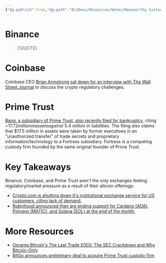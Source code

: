 ```yaml
---
{"dg-publish":true,"dg-path":"BitDevs/Resources/Notes/Newsworthy Custodial Risk in June 2023.md","permalink":"/bit-devs/resources/notes/newsworthy-custodial-risk-in-june-2023/","title":"Custodial Risk in June 2023","noteIcon":"3","created":"2023-06-11T21:38:10.836-10:00","updated":"2023-06-14T22:15:36.909-10:00"}
---
```




# Binance



> [!QUOTE] 
> 

# Coinbase

Coinbase CEO [Brian Armstrong sat down for an interview with The Wall Street Journal](https://youtu.be/ZjLGyWsgbTA) to discuss the crypto regulatory challenges.

# Prime Trust

[Banq, a subsidiary of Prime Trust, also recently filed for bankruptcy](https://www.coindesk.com/business/2023/06/14/prime-trust-unit-banq-files-for-bankruptcy/), citing ~$17.72 million in assets against ~$5.4 million in liabilities. The filing also claims that $17.5 million in assets were taken by former executives in an “unauthorized transfer” of trade secrets and proprietary information/technology to a Fortress subsidiary. Fortress is a competing custody firm founded by the same original founder of Prime Trust.

# Key Takeaways

Binance, Coinbase, and Prime Trust aren't the only exchanges feeling regulatory/market pressure as a result of their altcoin offerings:
- [Crypto.com is shutting down it's institutional exchange service for US customers, citing lack of demand.](https://blockworks.co/news/crypto-com-suspending-us-institutional-exchange)
- [Robinhood announced they are ending support for Cardano (ADA), Polygon (MATIC), and Solana (SOL) at the end of the month.](https://robinhood.com/us/en/support/articles/cardano-polygon-solana-update/)


# More Resources
- [Onramp Bitcoin's The Last Trade E003: The SEC Crackdown and Why Bitcoin-Only](https://youtu.be/CO7BZLamo98)
- [BitGo announces preliminary deal to acquire Prime Trust custody firm](https://bitcoinmagazine.com/business/bitgo-announces-preliminary-deal-to-acquire-prime-trust-custody-firm)